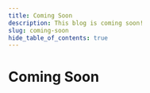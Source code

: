 ```yaml
---
title: Coming Soon
description: This blog is coming soon!
slug: coming-soon
hide_table_of_contents: true
---
```


# Coming Soon
